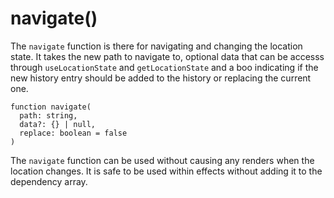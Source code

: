 # navigate()

The `navigate` function is there for navigating and changing the location state.
It takes the new path to navigate to, optional data that can be accesss through `useLocationState` and `getLocationState` and a boo indicating if the new history entry should be added to the history or replacing the current one.

```
function navigate(
  path: string,
  data?: {} | null,
  replace: boolean = false
)
```

The `navigate` function can be used without causing any renders when the location changes.
It is safe to be used within effects without adding it to the dependency array.
